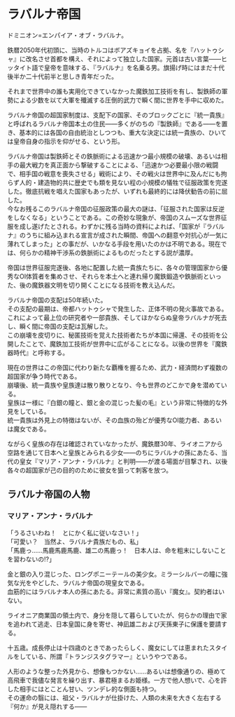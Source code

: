 # ラバルナ帝国
ドミニオン=エンパイア・オブ・ラバルナ。

鉄暦2050年代初頭に、当時のトルコはボアズキョイを占拠、名を『ハットゥシャ』に改名させ首都を構え、それによって独立した国家。元首は古い言葉――ヒッタイト語で皇帝を意味する、『ラバルナ』を名乗る男。旗揚げ時にはまだ十代後半か二十代前半と思しき青年だった。

それまで世界中の誰も実用化できていなかった魔鉄加工技術を有し、製鉄師の軍勢による少数を以て大軍を殲滅する圧倒的武力で瞬く間に世界を手中に収めた。

ラバルナ帝国の超国家制度は、支配下の国家、そのブロックごとに『統一貴族』と呼ばれるラバルナ帝国本土の住民――多くがのちの『製鉄師』である――を置き、基本的には各国の自由統治としつつも、重大な決定には統一貴族の、ひいては皇帝自身の指示を仰がせる、という形。

ラバルナ帝国は製鉄師とその鉄脈術による迅速かつ最小規模の破壊、あるいは相手の最大戦力を真正面から撃破することによる、「迅速かつ必要最小限の戦闘で、相手国の戦意を喪失させる」戦術により、その戦火は世界中に及んだにも拘らず人的・建造物的共に歴史でも類を見ない程の小規模の犠牲で征服政策を完遂した。徹底抗戦を唱えた国家もあったが、いずれも最終的には降伏勧告の前に屈した。  
今なお残るこのラバルナ帝国の征服政策の最大の謎は、「征服された国家は反逆をしなくなる」ということである。この奇妙な現象が、帝国のスムーズな世界征服を成し遂げたとされる。わずかに残る当時の資料によれば、「国家が『ラバルナ』のうちに組み込まれる宣言が成された瞬間、帝国への翻意や対抗心が一気に薄れてしまった」との事だが、いかなる手段を用いたのかは不明である。現在では、何らかの精神干渉系の鉄脈術によるものだったとする説が濃厚。

帝国は世界征服完遂後、各地に配置した統一貴族たちに、各々の管理国家から優秀なOI体質者を集めさせ、それらを本土へと連れ帰り魔鉄鍛造や鉄脈術といった、後の魔鉄器文明を切り開くことになる技術を教え込んだ。

ラバルナ帝国の支配は50年続いた。  
その支配の最期は、帝都ハットゥシャで発生した、正体不明の発火事故である。これによって最上位の研究者や一部貴族、そしてほかならぬ皇帝ラバルナが死去し、瞬く間に帝国の支配は瓦解した。  
この崩壊を皮切りに、秘匿技術を覚えた技術者たちが本国に帰還、その技術を公開したことで、魔鉄加工技術が世界中に広がることになる。以後の世界を『魔鉄器時代』と呼称する。

現在の世界はこの帝国に代わり新たな覇権を握るため、武力・経済問わず複数の超国家が争う時代である。  
崩壊後、統一貴族や皇族達は散り散りとなり、今も世界のどこかで身を潜めている。  
皇族は一様に『白銀の瞳と、銀と金の混じった髪の毛』という非常に特徴的な外見をしている。  
統一貴族は外見上の特徴はないが、その血族の殆どが優秀なOI能力者、あるいは魔女である。


ながらく皇族の存在は確認されていなかったが、魔鉄暦30年、ライオニアから空路を通じて日本へと皇族とみられる少女――のちにラバルナの孫にあたる、当代の皇女『マリア・アンナ・ラバルナ』と判明——が渡る場面が目撃され、以後各々の超国家が己の目的のために彼女を狙って刺客を放つ。

## ラバルナ帝国の人物
### マリア・アンナ・ラバルナ  
「うるさいわね！　とにかく私に従いなさい！」  
「可愛い？　当然よ、ラバルナ貴族だもの、私」  
「馬鹿っ……馬鹿馬鹿馬鹿、雄二の馬鹿っ！　日本人は、命を粗末にしないことを習わないの!?」

金と銀の入り混じった、ロングポニーテールの美少女。ミラーシルバーの瞳に強気な光をやどした、ラバルナ帝国の現皇女である。  
血筋的にはラバルナ本人の孫にあたる。非常に素質の高い『魔女』。契約者はいない。

ライオニア商業国の領土内で、身分を隠して暮らしていたが、何らかの理由で家を追われて逃走、日本皇国に身を寄せ、神凪雄二および天孫東子に保護を要請する。

十五歳。成長停止は十四歳のときであったらしく、魔女にしては恵まれたスタイルをしている、所謂『トランジスタグラマー』というやつである。

人形のような整った外見から、想像もつかない……あるいは想像通りの、極めて高飛車で我儘な発言を繰り出す、暴君極まるお姫様。一方で他人想いで、心を許した相手にはとことん甘い、ツンデレ的な側面も持つ。  
その運命の翳には、祖父・ラバルナが仕掛けた、人類の未来を大きく左右する『何か』が見え隠れする――